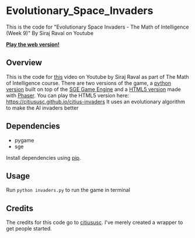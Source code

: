 # Evolutionary_Space_Invaders
This is the code for "Evolutionary Space Invaders - The Math of Intelligence (Week 9)" By Siraj Raval on Youtube

__[Play the web version!](https://citiususc.github.io/citius-invaders/)__

## Overview

This is the code for [this](https://youtu.be/rGWBo0JGf50) video on Youtube by Siraj Raval as part of The Math of Intelligence course. There are two versions of the game, a [python version](https://github.com/citiususc/citius-invaders/tree/master/python) built on top of the [SGE Game Engine](http://pythonhosted.org/sge-pygame/index.html) and a [HTML5 version](https://github.com/citiususc/citius-invaders/tree/master/js) made with [Phaser](http://phaser.io/). You can play the HTML5 version here: https://citiususc.github.io/citius-invaders It uses an evolutionary algorithm to make the AI invaders better


## Dependencies

* pygame
* sge

Install dependencies using [pip](https://pip.pypa.io/en/stable/).


## Usage

Run  `python invaders.py` to run the game in terminal

## Credits

The credits for this code go to [citiususc](https://github.com/citiususc). I've merely created a wrapper to get people started. 





